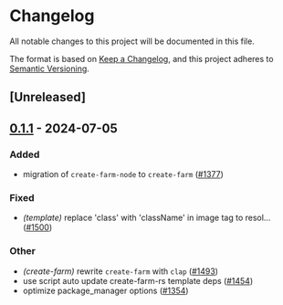 # Changelog
All notable changes to this project will be documented in this file.

The format is based on [Keep a Changelog](https://keepachangelog.com/en/1.0.0/),
and this project adheres to [Semantic Versioning](https://semver.org/spec/v2.0.0.html).

## [Unreleased]

## [0.1.1](https://github.com/ErKeLost/farm/compare/create-farm-v0.1.0...create-farm-v0.1.1) - 2024-07-05

### Added
- migration of `create-farm-node` to `create-farm` ([#1377](https://github.com/ErKeLost/farm/pull/1377))

### Fixed
- *(template)* replace 'class' with 'className' in image tag to resol… ([#1500](https://github.com/ErKeLost/farm/pull/1500))

### Other
- *(create-farm)* rewrite `create-farm` with `clap` ([#1493](https://github.com/ErKeLost/farm/pull/1493))
- use script auto update create-farm-rs template deps ([#1454](https://github.com/ErKeLost/farm/pull/1454))
- optimize package_manager options ([#1354](https://github.com/ErKeLost/farm/pull/1354))
